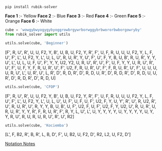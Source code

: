 ```
pip install rubik-solver
```

**Face 1** :- Yellow
**Face 2** :- Blue
**Face 3** :- Red
**Face 4** :- Green
**Face 5** :- Orange
**Face 6** :- White

```python
cube = 'wowgybwyogygybyoggrowbrgywrborwggybrbwororbwborgowryby'
from rubik_solver import utils
```
```python
utils.solve(cube, 'Beginner')
```

[F', R, U', R', U, U, F2, Y, B', U, B, U, F2, Y, R', F', U, F, R, U, U, U, F2, Y, L, F, U', F', L', U, F2, Y, L', U, L, U', R, U, R', Y, U', F', U', F, Y, B, U, B', R, U, R', Y, Y, U', L', U, L, U, F, U', F', Y, Y, U2, Y2, U, R, U', R', U', F', U, F, Y, Y, U, R, U', R', U', F', U, F, Y, F, R, U, R', U', F', U2, F, R, U, R', U', F', F, R, U, R', U', F', U, U, U, U, R, U', L', U, R', U', L, R', D', R, D, R', D', R, D, U, R', D', R, D, R', D', R, D, U, U, R', D', R, D, R', D', R, D, U]
```python
utils.solve(cube, 'CFOP')
```
[F', R, U', R', U, U, F2, Y, B', U, B, U, F2, Y, R', F', U, F, R, U, U, U, F2, Y, L, F, U', F', L', U, F2, Y, L', U, L, U', U, F', U, F, U, F', U2, F, Y, U, Y', R', U', R, U2, R', U', R, U, R', U', R, Y, Y, B, U, B', U, F', U2, F, U, F', U2, F, Y, U2, U', R, U, R', U, R, U, R', Y, Y, R', F, R, U, R', F', R, Y, L, U', L', U, Y, Y, Y, Y, U, Y, Y, Y, Y, U, Y, Y, R, U', R, U, R, U, R, U', R', U', R2]
```python
utils.solve(cube, 'Kociemba')
```
[L', F, B2, R', B, R', L, B, D', F', U, B2, U, F2, D', R2, L2, U, F2, D']



[Notation Notes](https://rubiks.fandom.com/wiki/Notation)
